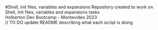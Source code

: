 #Shell, init files, variables and expansions
Repository created to work on Shell, init files, variables and expansions tasks <br>
Holberton Dev Bootcamp - Montevideo 2023 <br>
// TO DO
update README describing what each script is doing 
